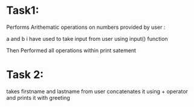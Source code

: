 # Task1:

Performs Arithematic operations on numbers provided by user :

a and b i have used to take input from user using input() function

Then Performed all operations within print satement

# Task 2:

takes firstname and lastname from user 
concatenates it using + operator and prints it with greeting
